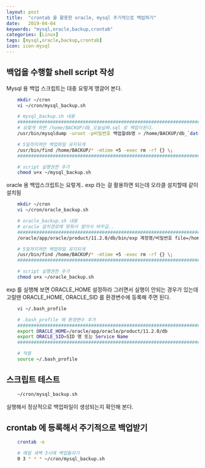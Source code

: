 ```yaml
---
layout: post
title:  "crontab 을 활용한 oracle, mysql 주기적으로 백업하기"
date:   2019-04-04
keywords: "mysql,oracle,backup,crontab"
categories: [Linux]
tags: [mysql,oracle,backup,crontab]
icon: icon-mysql
---
```


## 백업을 수행할 shell script 작성

Mysql 용 백업 스크립트는 대충 요렇게 맹글어 본다.

``` bash
    mkdir ~/cron
    vi ~/cron/mysql_backup.sh

    # mysql_backup.sh 내용
    #######################################################################################
    # 요렇게 하면 /home/BACKUP/db_오늘날짜.sql 로 백업이된다.
    /usr/bin/mysqldump -uroot -p비밀번호 백업할db명 > /home/BACKUP/db_`date +%Y%m%d`.sql

    # 5일까지꺼만 백업파일 유지되게
    /usr/bin/find /home/BACKUP/* -mtime +5 -exec rm -rf {} \;
    #######################################################################################

    # script 실행권한 추가
    chmod u+x ~/mysql_backup.sh
```

oracle 용 백업스크립트는 요렇게.. exp 라는 걸 활용하면 되는데 오라클 설치할때 같이 설치됨

``` bash
    mkdir ~/cron
    vi ~/cron/oracle_backup.sh

    # oracle_backup.sh 내용
    # oracle 설치경로에 맞춰서 알아서 바꾸길..
    #######################################################################################
    /oracle/app/oracle/product/11.2.0/db/bin/exp 계정명/비밀번호 file=/home/BACKUP/db_`date +%Y%m%d`.dmp log=/home/BACKUP/backup.log

    # 5일까지꺼만 백업파일 유지되게
    /usr/bin/find /home/BACKUP/* -mtime +5 -exec rm -rf {} \;
    #######################################################################################

    # script 실행권한 추가
    chmod u+x ~/oracle_backup.sh
```

exp 를 실행해 보면 ORACLE_HOME 설정하라 그러면서 실행이 안되는 경우가 있는데 고럴땐 ORACLE_HOME, ORACLE_SID 를 환경변수에 등록해 주면 된다.

``` bash
    vi ~/.bash_profile

    # .bash_profile 에 환경변수 추가
    #######################################################################################
    export ORACLE_HOME=/oracle/app/oracle/product/11.2.0/db
    export ORACLE_SID=SID 명 또는 Service Name
    #######################################################################################

    # 적용
    source ~/.bash_profile
```

## 스크립트 테스트

``` bash
    ~/cron/mysql_backup.sh
```

실행해서 정상적으로 백업파일이 생성되는지 확인해 본다.

## crontab 에 등록해서 주기적으로 백업받기

``` bash
    crontab -e

    # 매일 새벽 3시에 백업돌리기
    0 3 * * * ~/cron/mysql_backup.sh
```
